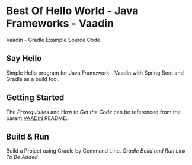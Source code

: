 # Best Of Hello World - Java Frameworks - Vaadin
Vaadin - Gradle Example Source Code


## Say Hello
Simple Hello program for Java Framework - Vaadin with Spring Boot and Gradle as a build tool. 

## Getting Started

The _Prerequisites_ and How to _Get the Code_ can be referenced from the parent [VAADIN](https://github.com/get2mandar/codesource/tree/main/best-of-hello-world/java-frameworks/vaadin) README.


## Build & Run

Build a Project using Gradle by Command Line.
_Gradle Build and Run Link To Be Added_
